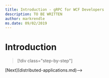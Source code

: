```yaml
---
title: Introduction - gRPC for WCF Developers
description: TO BE WRITTEN
author: markrendle
ms.date: 09/02/2019
---
```


# Introduction

>[!div class="step-by-step"]
<!-->[Next](distributed-applications.md)-->
